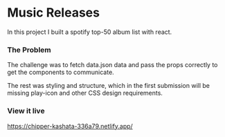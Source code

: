 # Music Releases

In this project I built a spotify top-50 album list with react. 
### The Problem

The challenge was to fetch data.json data and pass the props correctly to get the components to communicate.

The rest was styling and structure, which in the first submission will be missing play-icon and other CSS design requirements. 

### View it live

https://chipper-kashata-336a79.netlify.app/ 
